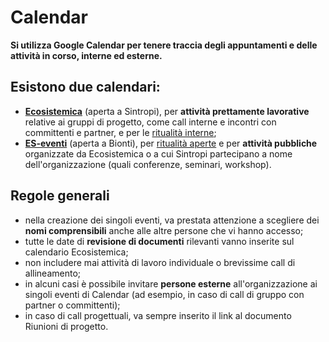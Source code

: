 # Calendar

**Si utilizza Google Calendar per tenere traccia degli appuntamenti e delle attività in corso, interne ed esterne.**

## Esistono due calendari:&#x20;

* [**Ecosistemica**](https://calendar.google.com/calendar/embed?src=c6ab44488de3af12bcd30d0e5c22436625f9ce2bc6ff3941bfe9a23fff2397a9%40group.calendar.google.com\&ctz=Europe%2FRome) (aperta a Sintropi), per **attività prettamente lavorative** relative ai gruppi di progetto, come call interne e incontri con committenti e partner, e per le [ritualità interne](../../sistema-organizzativo/ritualita-interne.md);&#x20;
* [**ES-eventi**](https://calendar.google.com/calendar/u/0?cid=MzJjYzNjNWMyZjFjMzAwZDBkYjExZWM3Yzc3OTE1ZGZhZjE5ZTk3YmE5NDk2NjUyMWZjNDkyNTllNjIyMWFkZEBncm91cC5jYWxlbmRhci5nb29nbGUuY29t) (aperta a Bionti), per [ritualità aperte](../../sistema-organizzativo/ritualita-aperte/) e per **attività pubbliche** organizzate da Ecosistemica o a cui Sintropi partecipano a nome dell'organizzazione (quali conferenze, seminari, workshop).

## Regole generali

* nella creazione dei singoli eventi, va prestata attenzione a scegliere dei **nomi comprensibili** anche alle altre persone che vi hanno accesso;
* tutte le date di **revisione di documenti** rilevanti vanno inserite sul calendario Ecosistemica;&#x20;
* non includere mai attività di lavoro individuale o brevissime call di allineamento;&#x20;
* in alcuni casi è possibile invitare **persone esterne** all'organizzazione ai singoli eventi di Calendar (ad esempio, in caso di call di gruppo con partner o committenti);&#x20;
* in caso di call progettuali, va sempre inserito il link al documento Riunioni di progetto.
